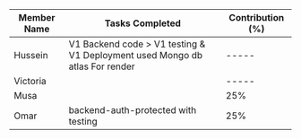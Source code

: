 | Member Name | Tasks Completed                                                              | Contribution (%) |
|-------------|------------------------------------------------------------------------------|------------------|
| Hussein     | V1 Backend code  > V1 testing & V1 Deployment used Mongo db atlas For render |     -----        |
| Victoria    |                                                                              |     -----        |
| Musa        |                                                                              | 25%              |
| Omar        |   backend-auth-protected with testing                                        | 25%              |

